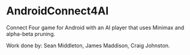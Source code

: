 AndroidConnect4AI
=================
Connect Four game for Android with an AI player that uses Minimax and alpha-beta pruning.

Work done by: Sean Middleton, James Maddison, Craig Johnston.
